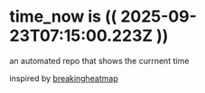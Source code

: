 # time_now is (( 2025-09-23T07:15:00.223Z ))

an automated repo that shows the currnent time

inspired by [breakingheatmap](https://github.com/breakingheatmap/breakingheatmap)
